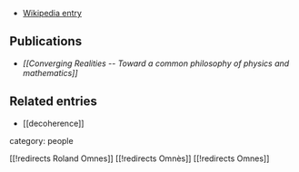 

* [Wikipedia entry](http://en.wikipedia.org/wiki/Roland_Omn%C3%A8s)


## Publications

* _[[Converging Realities -- Toward a common philosophy of physics and mathematics]]_

## Related entries

* [[decoherence]]

category: people

[[!redirects Roland Omnes]]
[[!redirects Omnès]]
[[!redirects Omnes]]